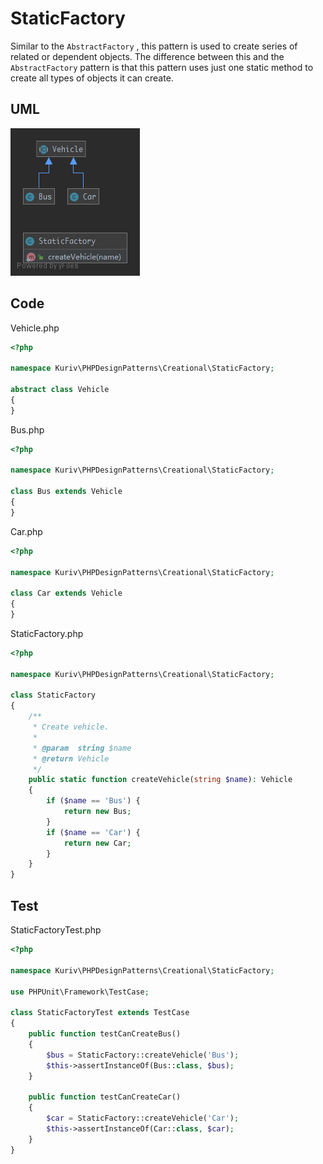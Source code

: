 # StaticFactory

Similar to the `AbstractFactory` , this pattern is used to create series of related or dependent objects. The difference between this and the `AbstractFactory` pattern is that this pattern uses just one static method to create all types of objects it can create.

## UML

![StaticFactory](StaticFactory.png)

## Code

Vehicle.php

```php
<?php

namespace Kuriv\PHPDesignPatterns\Creational\StaticFactory;

abstract class Vehicle
{
}

```

Bus.php

```php
<?php

namespace Kuriv\PHPDesignPatterns\Creational\StaticFactory;

class Bus extends Vehicle
{
}

```

Car.php

```php
<?php

namespace Kuriv\PHPDesignPatterns\Creational\StaticFactory;

class Car extends Vehicle
{
}

```

StaticFactory.php

```php
<?php

namespace Kuriv\PHPDesignPatterns\Creational\StaticFactory;

class StaticFactory
{
    /**
     * Create vehicle.
     *
     * @param  string $name
     * @return Vehicle
     */
    public static function createVehicle(string $name): Vehicle
    {
        if ($name == 'Bus') {
            return new Bus;
        }
        if ($name == 'Car') {
            return new Car;
        }
    }
}

```

## Test

StaticFactoryTest.php

```php
<?php

namespace Kuriv\PHPDesignPatterns\Creational\StaticFactory;

use PHPUnit\Framework\TestCase;

class StaticFactoryTest extends TestCase
{
    public function testCanCreateBus()
    {
        $bus = StaticFactory::createVehicle('Bus');
        $this->assertInstanceOf(Bus::class, $bus);
    }

    public function testCanCreateCar()
    {
        $car = StaticFactory::createVehicle('Car');
        $this->assertInstanceOf(Car::class, $car);
    }
}

```

